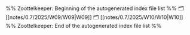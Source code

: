 %% Zoottelkeeper: Beginning of the autogenerated index file list  %%
🗂️ [[notes/0.7/2025/W09/W09|W09]]
🗂️ [[notes/0.7/2025/W10/W10|W10]]
%% Zoottelkeeper: End of the autogenerated index file list  %%
